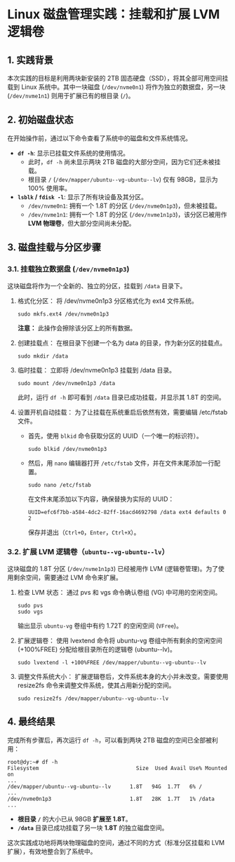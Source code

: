 # Linux 磁盘管理实践：挂载和扩展 LVM 逻辑卷

## 1. 实践背景

本次实践的目标是利用两块新安装的 2TB 固态硬盘（SSD），将其全部可用空间挂载到 Linux 系统中。其中一块磁盘 (`/dev/nvme0n1`) 将作为独立的数据盘，另一块 (`/dev/nvme1n1`) 则用于扩展已有的根目录 (`/`)。

## 2. 初始磁盘状态

在开始操作前，通过以下命令查看了系统中的磁盘和文件系统情况。

* **`df -h`**: 显示已挂载文件系统的使用情况。
  * 此时，`df -h` 尚未显示两块 2TB 磁盘的大部分空间，因为它们还未被挂载。
  * 根目录 `/` (`/dev/mapper/ubuntu--vg-ubuntu--lv`) 仅有 98GB，显示为 100% 使用率。
* **`lsblk` / `fdisk -l`**: 显示了所有块设备及其分区。
  * `/dev/nvme0n1`: 拥有一个 1.8T 的分区 (`/dev/nvme0n1p3`)，但未被挂载。
  * `/dev/nvme1n1`: 拥有一个 1.8T 的分区 (`/dev/nvme1n1p3`)，该分区已被用作 **LVM 物理卷**，但大部分空间尚未分配。

## 3. 磁盘挂载与分区步骤

### 3.1. 挂载独立数据盘 (`/dev/nvme0n1p3`)

这块磁盘将作为一个全新的、独立的分区，挂载到 `/data` 目录下。

1. 格式化分区：
   将 /dev/nvme0n1p3 分区格式化为 ext4 文件系统。

   ```
   sudo mkfs.ext4 /dev/nvme0n1p3
   ```

   **注意：** 此操作会擦除该分区上的所有数据。
2. 创建挂载点：
   在根目录下创建一个名为 data 的目录，作为新分区的挂载点。

   ```
   sudo mkdir /data
   ```
3. 临时挂载：
   立即将 /dev/nvme0n1p3 挂载到 /data 目录。

   ```
   sudo mount /dev/nvme0n1p3 /data
   ```

   此时，运行 `df -h` 即可看到 `/data` 目录已成功挂载，并显示其 1.8T 的空间。
4. 设置开机自动挂载：
   为了让挂载在系统重启后依然有效，需要编辑 /etc/fstab 文件。

   * 首先，使用 `blkid` 命令获取分区的 UUID（一个唯一的标识符）。

     ```
     sudo blkid /dev/nvme0n1p3
     ```
   * 然后，用 `nano` 编辑器打开 `/etc/fstab` 文件，并在文件末尾添加一行配置。

     ```
     sudo nano /etc/fstab
     ```

     在文件末尾添加以下内容，确保替换为实际的 UUID：

     ```
     UUID=efc6f7bb-a584-4dc2-82ff-16acd4692798 /data ext4 defaults 0 2
     ```

     保存并退出（`Ctrl+O`，`Enter`，`Ctrl+X`）。

### 3.2. 扩展 LVM 逻辑卷（`ubuntu--vg-ubuntu--lv`）

这块磁盘的 1.8T 分区 (`/dev/nvme1n1p3`) 已经被用作 LVM (逻辑卷管理)。为了使用剩余空间，需要通过 LVM 命令来扩展。

1. 检查 LVM 状态：
   通过 pvs 和 vgs 命令确认卷组 (VG) 中可用的空闲空间。

   ```
   sudo pvs
   sudo vgs
   ```

   输出显示 `ubuntu-vg` 卷组中有约 1.72T 的空闲空间 (`VFree`)。
2. 扩展逻辑卷：
   使用 lvextend 命令将 ubuntu-vg 卷组中所有剩余的空闲空间 (+100%FREE) 分配给根目录所在的逻辑卷 (ubuntu--lv)。

   ```
   sudo lvextend -l +100%FREE /dev/mapper/ubuntu--vg-ubuntu--lv
   ```
3. 调整文件系统大小：
   扩展逻辑卷后，文件系统本身的大小并未改变。需要使用 resize2fs 命令来调整文件系统，使其占用新分配的空间。

   ```
   sudo resize2fs /dev/mapper/ubuntu--vg-ubuntu--lv
   ```

## 4. 最终结果

完成所有步骤后，再次运行 `df -h`，可以看到两块 2TB 磁盘的空间已全部被利用：

```
root@dy:~# df -h
Filesystem                               Size  Used Avail Use% Mounted on
...
/dev/mapper/ubuntu--vg-ubuntu--lv      1.8T   94G  1.7T   6% /
...
/dev/nvme0n1p3                         1.8T   28K  1.7T   1% /data
...
```

* **根目录 `/`** 的大小已从 98GB **扩展至 1.8T**。
* **`/data`** 目录已成功挂载了另一块 **1.8T** 的独立磁盘空间。

这次实践成功地将两块物理磁盘的空间，通过不同的方式（标准分区挂载和 LVM 扩展），有效地整合到了系统中。
